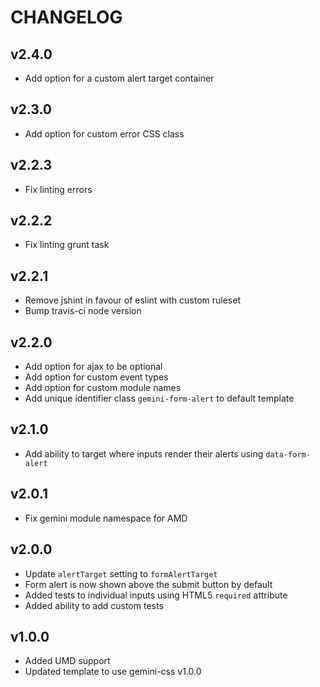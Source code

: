 # CHANGELOG

## v2.4.0

  - Add option for a custom alert target container

## v2.3.0

  - Add option for custom error CSS class

## v2.2.3

  - Fix linting errors

## v2.2.2

  - Fix linting grunt task

## v2.2.1

  - Remove jshint in favour of eslint with custom ruleset
  - Bump travis-ci node version

## v2.2.0

  - Add option for ajax to be optional
  - Add option for custom event types
  - Add option for custom module names
  - Add unique identifier class `gemini-form-alert` to default template

## v2.1.0

  - Add ability to target where inputs render their alerts using `data-form-alert`

## v2.0.1

  - Fix gemini module namespace for AMD

## v2.0.0

  - Update `alertTarget` setting to `formAlertTarget`
  - Form alert is now shown above the submit button by default
  - Added tests to individual inputs using HTML5 `required` attribute
  - Added ability to add custom tests

## v1.0.0

  - Added UMD support
  - Updated template to use gemini-css v1.0.0
